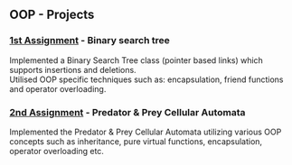 ## OOP - Projects

### [1st Assignment](1st_assignment) - Binary search tree

Implemented a Binary Search Tree class (pointer based links) which supports insertions and deletions.  
Utilised OOP specific techniques such as: encapsulation, friend functions and operator overloading.

### [2nd Assignment](2nd_assignment) - Predator & Prey Cellular Automata

Implemented the Predator & Prey Cellular Automata utilizing various OOP concepts such as inheritance,
pure virtual functions, encapsulation, operator overloading etc.
